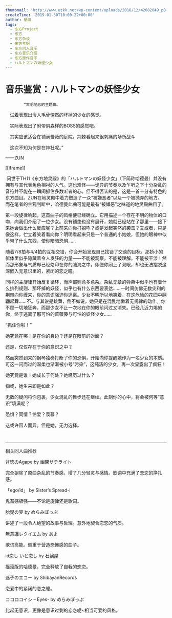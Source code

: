 ```yaml
---
thumbnail: 'http://www.uzkk.net/wp-content/uploads/2018/12/42082049_p0-825x510.jpg'
createTime: '2019-01-30T10:00:22+00:00'
author: 栖瓜
tags:
  - 东方Project
  - 东方
  - 东方杂谈
  - 东方考据
  - 东方同人音乐
  - 东方音乐介绍
  - 东方原作音乐
  - ハルトマンの妖怪少女
---
```


# 音乐鉴赏：ハルトマンの妖怪少女

		    “古明地恋的主题曲。

　试着表现出令人毛骨悚然的坏掉的少女的感觉。

　实际表现出了附带阴森样的BOSS的感觉吧。

　其实应该适合在铺满蔷薇的庭院，荆棘看起来很刺痛的场所战斗

　这次不知为何是在神社呢。”

——ZUN

[[iframe]]

 问世于TH11《东方地灵殿》的「ハルトマンの妖怪少女」（下简称哈德曼）并没有拥有与其代表角色相衬的人气。这也难怪——诡异的节奏以及乍听之下十分杂乱的音符并不能在一瞬间抓住多数听者的心。但不得否认的是，这是一首十分有特色的东方曲目。ZUN在地灵殿中着力塑造了一众“被嫌恶者”以及一个被抛弃的地方。而在笔者的主观判断中，哈德曼此曲可能是最有“被嫌恶”之味道的地灵殿曲目了。

第一段旋律响起，这首曲子的风格便已经确立。它用描述一个存在不明的物体的口吻，向我们介绍了一位少女。没有铺垫也没有展开，她就已经站在了那里——接下来她会做出什么反应呢？上前来向你打招呼？或是发起突然的袭击？又或者，只是像这样，伫立着笑着看向你？明明看起来只是一个普通的小姑娘，但她的眼神中似乎带了什么东西，使你暗暗恐惧……

随着7/8拍与4/4拍的互相交错，你会开始发现自己找错了交谈的目标。那娇小的躯体里似乎隐藏着令人发狂的力量——不能被观察，不能被理解，不能被干涉！然而那形象与气质却已经烙印在你的脑海之中，即便你闭上了双眼，却也无法摆脱这深嵌入无意识里的，紧闭的恋之瞳。

同样的主旋律开始反复循环，而声部则愈多愈杂。杂乱无章的弹幕中似乎也有着什么排列规则、那坏掉的妖怪，似乎也有什么东西要表达……一时间仿佛无数尖利的荆棘向你缠来，你的意识强迫你逃离。少女不明所以地笑着，在这危险的花园中翩翩起舞……不。与其说是跳舞，倒不如说，她只是在混乱地做着无规律的动作。你不顾一切地狂奔，而那少女不止一次地在你的眼前闪过又消失。已经几近力竭的你，终于逃离了那可怕的蔷薇藤与可怕的妖怪少女……

“抓住你啦！”

她究竟在哪！是在你的身边？还是在眼前的对面？

还是，仅仅存在于你的意识之中？

然而突然到来的钢琴独奏打断了你的恐惧，开始向你提醒她作为一名少女的本质。可这一闪而过的温柔也渐渐被小号“污染”，这纯洁的少女，再一次显露出了疯狂！

她究竟是谁！她成长于何处？她经历过什么？

抑或，她生来即是如此？

无数的疑问将你包裹，少女混乱的舞步还在继续。此刻你的心中，将会被何等“意识”填满呢？

恐惧？同情？怜爱？羡慕？

这或许因人而异。但是她，无力选择。

 

---

相关同人曲推荐

背徳のAgape by 幽閉サテライト

完全摒除了原曲杂乱的节奏感，增了几分轻灵与感情。歌词中充满了恋恋的挣扎感。

「ego/id」 by Sister’s Spread-i

鬼畜感极强——不论是旋律还是歌词。

胎児の梦 by めらみぽっぷ

讲述了一段令人绝望的故事与哲理。意外地契合恋恋的气质。

無意識レクイエム by あよ

歌词高能。侧重于营造恐怖感的曲子。

id恋し いと恋し by 石鹸屋

摇滚版的哈德曼。完全释放了自我的恋恋。

迷子のエコー by ShibayanRecords

恋爱中的紧闭的恋之瞳。

ココロコイシ – Eyes- by めらみぽっぷ

比起无意识，更像是意识过剩的恋恋呢~相当可爱的风格。
